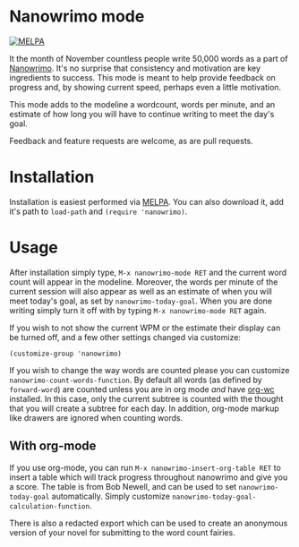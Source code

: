 Nanowrimo mode
==============
[![MELPA](http://melpa.org/packages/nanowrimo-badge.svg)](http://melpa.org/#/nanowrimo)

It the month of November countless people write 50,000 words as a part
of [Nanowrimo](http://www.nanowrimo.org).  It's no surprise that
consistency and motivation are key ingredients to success.  This mode
is meant to help provide feedback on progress and, by showing current
speed, perhaps even a little motivation.

This mode adds to the modeline a wordcount, words per minute, and an
estimate of how long you will have to continue writing to meet the
day's goal.

Feedback and feature requests are welcome, as are pull requests.

Installation
============

Installation is easiest performed via
[MELPA](http://melpa.milkbox.net).  You can also download it, add it's
path to `load-path` and `(require 'nanowrimo)`.

Usage
=====

After installation simply type, `M-x nanowrimo-mode RET` and the
current word count will appear in the modeline.  Moreover, the words
per minute of the current session will also appear as well as an
estimate of when you will meet today's goal, as set by
`nanowrimo-today-goal`.  When you are done writing simply turn it off
with by typing `M-x nanowrimo-mode RET` again.

If you wish to not show the current WPM or the estimate their display
can be turned off, and a few other settings changed via customize:

    (customize-group 'nanowrimo)

If you wish to change the way words are counted please you can
customize `nanowrimo-count-words-function`.  By default all words (as
defined by `forward-word`) are counted unless you are in org mode
*and* have [org-wc](https://github.com/dato/org-wc) installed.  In
this case, only the current subtree is counted with the thought that
you will create a subtree for each day.  In addition, org-mode markup
like drawers are ignored when counting words.

With org-mode
-------------

If you use org-mode, you can run `M-x nanowrimo-insert-org-table RET`
to insert a table which will track progress throughout nanowrimo and
give you a score.  The table is from Bob Newell, and can be used to
set `nanowrimo-today-goal` automatically.  Simply customize
`nanowrimo-today-goal-calculation-function`.

There is also a redacted export which can be used to create an
anonymous version of your novel for submitting to the word count
fairies.